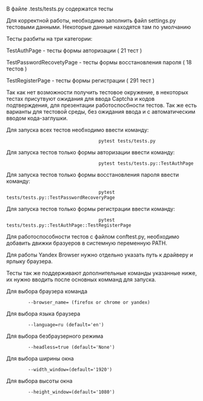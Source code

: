  В файле .tests/tests.py содержатся тесты
 
 Для корректной работы, необходимо заполнить файл settings.py тестовыми данными. Некоторые данные находятся там по умолчанию
 
 Тесты разбиты на три категории: 

 TestAuthPage - тесты формы авторизации ( 21 тест )

 TestPasswordRecovetyPage - тесты формы восстановления пароля ( 18 тестов )

 TestRegisterPage - тесты формы регистрации ( 291 тест )
 
 Так как нет возможности получить тестовое окружение, в некоторых тестах присутвуют ожидания для ввода Captcha и кодов подтверждения,
 для презентации работоспосбности тестов. Так же есть варианты для тестовой среды, без ожидания ввода и с автоматическим 
 вводом кода-заглушки.

 Для запуска всех тестов необходимо ввести команду: 
  
                                      pytest tests/tests.py 

 Для запуска тестов только формы авторизации ввести команду: 
                            
                                      pytest tests/tests.py::TestAuthPage

 Для запуска тестов только формы восстановления пароля  ввести команду: 

                                      pytest tests/tests.py::TestPasswordRecoveryPage

 Для запуска тестов только формы регистрации ввести команду: 
 
                                      pytest tests/tests.py::TestAuthPage::TestRegisterPage

 
 Для работоспособности тестов c файлом conftest.py, необходимо добавить движки бразуеров в системную переменную PATH.
 
 Для работы Yandex Browser нужно отдельно указать путь к драйверу и ярлыку браузера.

 Тесты так же поддерживают дополнительные команды указанные ниже, их нужно вводить после основных комманд для запуска.

 Для выбора браузера команда

            --browser_name= (firefox or chrome or yandex)      
 Для выбора языка браузера  

            --language=ru (default='en')      
 Для выбора безбраузерного режима

            --headless=true (default='None') 
 Для выбора ширины окна

            --width_window=(default='1920')          
 Для выбора высоты окна

            --height_window=(default='1080')           
 
